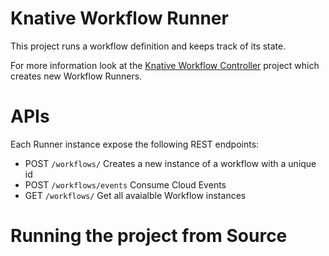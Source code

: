 # Knative Workflow Runner

This project runs a workflow definition and keeps track of its state. 

For more information look at the [Knative Workflow Controller](http://github.com/salaboy/knative-workflow) project which creates new Workflow Runners.

# APIs

Each Runner instance expose the following REST endpoints: 
- POST `/workflows/` Creates a new instance of a workflow with a unique id
- POST `/workflows/events` Consume Cloud Events 
- GET `/workflows/` Get all avaialble Workflow instances

# Running the project from Source
